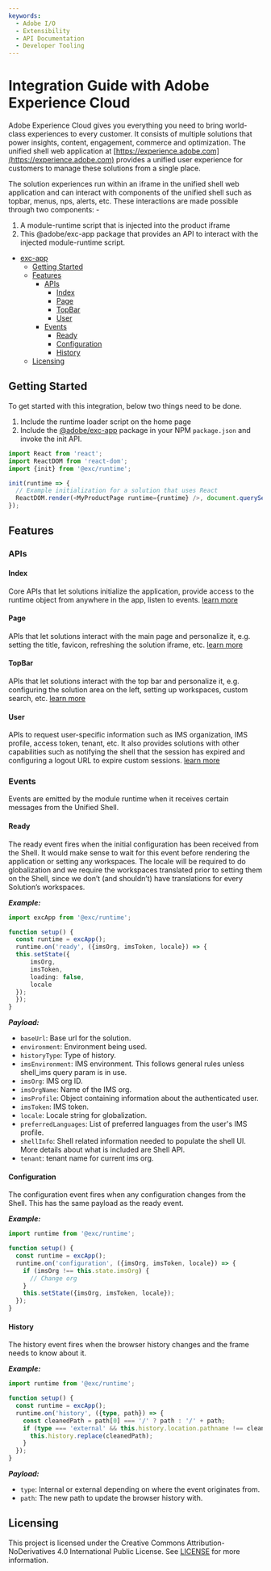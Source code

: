 ```yaml
---
keywords:
  - Adobe I/O
  - Extensibility
  - API Documentation
  - Developer Tooling
---
```


# Integration Guide with Adobe Experience Cloud

Adobe Experience Cloud gives you everything you need to bring world-class experiences to every
customer. It consists of multiple solutions that power insights, content, engagement, commerce and
optimization.  The unified shell web application at
[https://experience.adobe.com](https://experience.adobe.com) provides a unified user experience for
customers to manage these solutions from a single place.

The solution experiences run within an iframe in the unified shell web application and can interact
with components of the unified shell such as topbar, menus, nps, alerts, etc. These interactions are
made possible through two components: -

1. A module-runtime script that is injected into the product iframe
2. This @adobe/exc-app package that provides an API to interact with the injected module-runtime
script.

- [exc-app](#exc-app)
  - [Getting Started](#getting-started)
  - [Features](#features)
    - [APIs](#apis)
      - [Index](#index)
      - [Page](#page)
      - [TopBar](#topbar)
      - [User](#user)
    - [Events](#events)
      - [Ready](#ready)
      - [Configuration](#configuration)
      - [History](#history)
  - [Licensing](#licensing)

## Getting Started

To get started with this integration, below two things need to be done.

1. Include the runtime loader script on the home page
2. Include the [@adobe/exc-app](https://www.npmjs.com/package/@adobe/exc-app) package in your NPM
`package.json` and invoke the init API.

```typescript
import React from 'react';
import ReactDOM from 'react-dom';
import {init} from '@exc/runtime';

init(runtime => {
  // Example initialization for a solution that uses React
  ReactDOM.render(<MyProductPage runtime={runtime} />, document.querySelector('#main'));
});
```

## Features

### APIs

#### Index

Core APIs that let solutions initialize the application, provide access to the runtime object from
anywhere in the app, listen to events.
[learn more](./modules/index.md)

#### Page

APIs that let solutions interact with the main page and personalize it, e.g. setting the title,
favicon, refreshing the solution iframe, etc.
[learn more](./modules/page.md)

#### TopBar

APIs that let solutions interact with the top bar and personalize it, e.g. configuring the solution
area on the left, setting up workspaces, custom search, etc.
[learn more](./modules/topbar.md)

#### User

APIs to request user-specific information such as IMS organization, IMS profile, access token,
tenant, etc. It also  provides solutions with other capabilities such as notifying the shell that
the session has expired and configuring a logout URL to expire custom sessions.
[learn more](./modules/user.md)

### Events

Events are emitted by the module runtime when it receives certain messages from the Unified Shell.

#### Ready

The ready event fires when the initial configuration has been received from the Shell. It would
make sense to wait for this event before rendering the application or setting any workspaces. The
locale will be required to do globalization and we require the workspaces translated prior to
setting them on the Shell, since we don’t (and shouldn’t) have translations for every Solution’s
workspaces.

***Example:***

```typescript
import excApp from '@exc/runtime';

function setup() {
  const runtime = excApp();
  runtime.on('ready', ({imsOrg, imsToken, locale}) => {
  this.setState({
      imsOrg,
      imsToken,
      loading: false,
      locale
  });
  });
}
```

***Payload:***

- `baseUrl`: Base url for the solution.
- `environment`: Environment being used.
- `historyType`: Type of history.
- `imsEnvironment`: IMS environment. This follows general rules unless shell_ims query param is
in use.
- `imsOrg`: IMS org ID.
- `imsOrgName`: Name of the IMS org.
- `imsProfile`: Object containing information about the authenticated user.
- `imsToken`: IMS token.
- `locale`: Locale string for globalization.
- `preferredLanguages`: List of preferred languages from the user's IMS profile.
- `shellInfo`: Shell related information needed to populate the shell UI. More details about what
is included are Shell API.
- `tenant`: tenant name for current ims org.

#### Configuration

The configuration event fires when any configuration changes from the Shell. This has the same
payload as the ready event.

***Example:***

```typescript
import runtime from '@exc/runtime';

function setup() {
  const runtime = excApp();
  runtime.on('configuration', ({imsOrg, imsToken, locale}) => {
    if (imsOrg !== this.state.imsOrg) {
      // Change org
    }
    this.setState({imsOrg, imsToken, locale});
  });
}
```

#### History

The history event fires when the browser history changes and the frame needs to know about it.

***Example:***

```typescript
import runtime from '@exc/runtime';

function setup() {
  const runtime = excApp();
  runtime.on('history', ({type, path}) => {
    const cleanedPath = path[0] === '/' ? path : '/' + path;
    if (type === 'external' && this.history.location.pathname !== cleanedPath) {
      this.history.replace(cleanedPath);
    }
  });
}
```

***Payload:***

- `type`: Internal or external depending on where the event originates from.
- `path`: The new path to update the browser history with.

## Licensing

This project is licensed under the Creative Commons Attribution-NoDerivatives 4.0 International Public License. See [LICENSE](https://creativecommons.org/licenses/by-nd/4.0/) for more information.
